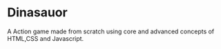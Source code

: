 # Dinasauor
A Action game made from scratch using core and advanced concepts of HTML,CSS and Javascript.
